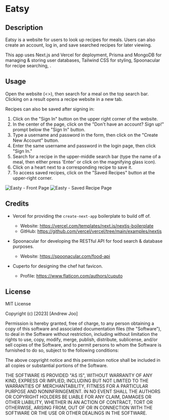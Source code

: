 # Eatsy

## Description

Eatsy is a website for users to look up recipes for meals. Users can also create an account, log in, and save searched recipes for later viewing.

This app uses Next.js and Vercel for deployment, Prisma and MongoDB for managing & storing user databases, Tailwind CSS for styling, Spoonacular for recipe searching, .

## Usage

Open the website (<>), then search for a meal on the top search bar. Clicking on a result opens a recipe website in a new tab.

Recipes can also be saved after signing in:

1. Click on the "Sign In" button on the upper right corner of the website.
2. In the center of the page, click on the "Don't have an account? Sign up!" prompt below the "Sign In" button.
3. Type a username and password in the form, then click on the "Create New Account" button.
4. Enter the same username and password in the login page, then click "Sign In."
5. Search for a recipe in the upper-middle search bar (type the name of a meal, then either press 'Enter' or click on the magnifying glass icon).
6. Click on a heart next to a corresponding recipe to save it.
7. To access saved recipes, click on the "Saved Recipes" button at the upper-right corner.

![Easty - Front Page](public/eatsy_front_page.jpg)
![Easty - Saved Recipe Page](public/eatsy_saved_recipes.jpg)

## Credits

- Vercel for providing the ``create-next-app`` boilerplate to build off of.
  - Website: <https://vercel.com/templates/next.js/nextjs-boilerplate>
  - GitHub: <https://github.com/vercel/vercel/tree/main/examples/nextjs>

- Spoonacular for developing the RESTful API for food search & database purposes.
  - Website: <https://spoonacular.com/food-api>

- Cuperto for designing the chef hat favicon.
  - Profile: <https://www.flaticon.com/authors/cuputo>

## License

MIT License

Copyright (c) [2023] [Andrew Joo]

Permission is hereby granted, free of charge, to any person obtaining a copy
of this software and associated documentation files (the "Software"), to deal
in the Software without restriction, including without limitation the rights
to use, copy, modify, merge, publish, distribute, sublicense, and/or sell
copies of the Software, and to permit persons to whom the Software is
furnished to do so, subject to the following conditions:

The above copyright notice and this permission notice shall be included in all
copies or substantial portions of the Software.

THE SOFTWARE IS PROVIDED "AS IS", WITHOUT WARRANTY OF ANY KIND, EXPRESS OR
IMPLIED, INCLUDING BUT NOT LIMITED TO THE WARRANTIES OF MERCHANTABILITY,
FITNESS FOR A PARTICULAR PURPOSE AND NONINFRINGEMENT. IN NO EVENT SHALL THE
AUTHORS OR COPYRIGHT HOLDERS BE LIABLE FOR ANY CLAIM, DAMAGES OR OTHER
LIABILITY, WHETHER IN AN ACTION OF CONTRACT, TORT OR OTHERWISE, ARISING FROM,
OUT OF OR IN CONNECTION WITH THE SOFTWARE OR THE USE OR OTHER DEALINGS IN THE
SOFTWARE.
